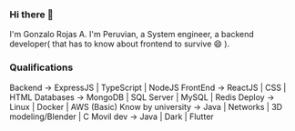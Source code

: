 ### Hi there 👋
I'm Gonzalo Rojas A.
I'm Peruvian, a System engineer, a backend developer( that has to know about frontend to survive 😄 ).

### Qualifications
Backend             ->  ExpressJS | TypeScript | NodeJS
FrontEnd            ->  ReactJS | CSS | HTML
Databases           ->  MongoDB | SQL Server | MySQL | Redis 
Deploy              ->  Linux | Docker | AWS (Basic)
Know by university  ->  Java | Networks | 3D modeling/Blender | C
Movil dev           ->  Java | Dark | Flutter

<!--
**Sisterno/Sisterno** is a ✨ _special_ ✨ repository because its `README.md` (this file) appears on your GitHub profile.

Here are some ideas to get you started:

- 🔭 I’m currently working on ...
- 🌱 I’m currently learning ...
- 👯 I’m looking to collaborate on ...
- 🤔 I’m looking for help with ...
- 💬 Ask me about ...
- 📫 How to reach me: ...
- 😄 Pronouns: ...
- ⚡ Fun fact: ...
-->
